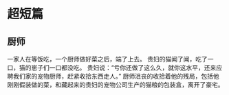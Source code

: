 # 超短篇

## 厨师

一家人在等饭吃，一个厨师做好菜之后，端了上去。
贵妇的猫闻了闻，吃了一口，猫的崽子们一口都没吃。
贵妇说：“亏你还做了这么久，就你这水平，还来应聘我们家的宠物厨师，赶紧收拾东西走人。”
厨师沮丧的收拾着他的残局，包括他刚刚假装做的菜，和藏起来的贵妇的宠物公司生产的猫粮的包装盒，离开了豪宅。
